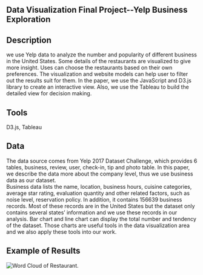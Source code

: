 ## Data Visualization Final Project--Yelp Business Exploration
## Description
we use Yelp data to analyze the number and popularity of different business in the United States. Some details of the restaurants are visualized to give more insight. Uses can choose the restaurants based on their own preferences. The visualization and website models can help user to filter out the results suit for them. In the paper, we use the JavaScript and D3.js library to create an interactive view. Also, we use the Tableau to build the detailed view for decision making.
## Tools
D3.js, Tableau
## Data
The data source comes from Yelp 2017 Dataset Challenge, which provides 6 tables, business, review, user, check-in, tip and photo table. In this paper, we describe the data more about the company level, thus we use business data as our dataset.  
Business data lists the name, location, business hours, cuisine categories, average star rating, evaluation quantity and other related factors, such as noise level, reservation policy. In addition, it contains 156639 business records. Most of these records are in the United States but the dataset only contains several states’ information and we use these records in our analysis. Bar chart and line chart can display the total number and tendency of the dataset. Those charts are useful tools in the data visualization area and we also apply these tools into our work.
## Example of Results
![Word Cloud of Restaurant.](https://github.com/liudanlu001/website-for-data-visualization/blob/master/final_project/Results/Picture1.png)
